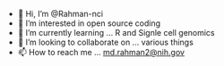 - 👋 Hi, I’m @Rahman-nci
- 👀 I’m interested in open source coding
- 🌱 I’m currently learning ... R and Signle cell genomics
- 💞️ I’m looking to collaborate on ... various things
- 📫 How to reach me ... md.rahman2@nih.gov

<!---
Rahman-nci/Rahman-nci is a ✨ special ✨ repository because its `README.md` (this file) appears on your GitHub profile.
You can click the Preview link to take a look at your changes.
--->
